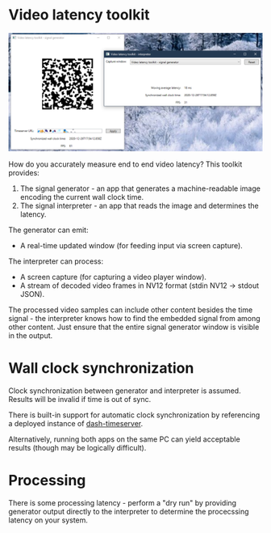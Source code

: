 # Video latency toolkit

![](Screenshot.png)

How do you accurately measure end to end video latency? This toolkit provides:

1. The signal generator - an app that generates a machine-readable image encoding the current wall clock time.
1. The signal interpreter - an app that reads the image and determines the latency.

The generator can emit:

* A real-time updated window (for feeding input via screen capture).

The interpreter can process:

* A screen capture (for capturing a video player window).
* A stream of decoded video frames in NV12 format (stdin NV12 -> stdout JSON).

The processed video samples can include other content besides the time signal - the interpreter knows how to find the embedded signal from among other content. Just ensure that the entire signal generator window is visible in the output.

# Wall clock synchronization

Clock synchronization between generator and interpreter is assumed. Results will be invalid if time is out of sync.

There is built-in support for automatic clock synchronization by referencing a deployed instance of [dash-timeserver](https://github.com/sandersaares/dash-timeserver).

Alternatively, running both apps on the same PC can yield acceptable results (though may be logically difficult).

# Processing

There is some processing latency - perform a "dry run" by providing generator output directly to the interpreter to determine the procecssing latency on your system.